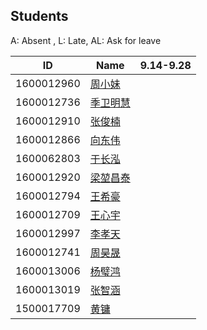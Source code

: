 ## Students

A: Absent , L: Late, AL: Ask for leave

 ID	        | Name   |9.14-9.28|
------------|--------|----|
1600012960	| [周小妹](https://github.com/zhouxiaomeier) |	  |
1600012736	| [季卫明慧](https://github.com/JVMH)|	  |
1600012910	| [张俊楠](https://github.com/zjnzero) |	  |
1600012866	| [向东伟](https://github.com/David-Xiang) | 	  |
1600062803	| [于长泓](https://github.com/pkuych) |    |
1600012920	| [梁堃昌泰](https://github.com/lkct)|	  |
1600012794	| [王希豪](https://github.com/VictorWonder) |    |
1600012709	| [王心宇](https://github.com/ChaseOldDarl) |    |
1600012997	| [李孝天](https://github.com/PblackT) |    |
1600012741	| [周昊晟](https://github.com/sola12741) |    |
1600013006	| [杨璧鸿](https://github.com/damoguda) |    |
1600013019	| [张智涵](https://github.com/ytyz1307zzh) |    |
1500017709	| [黄镛](https://github.com/Olivina)   |    |
